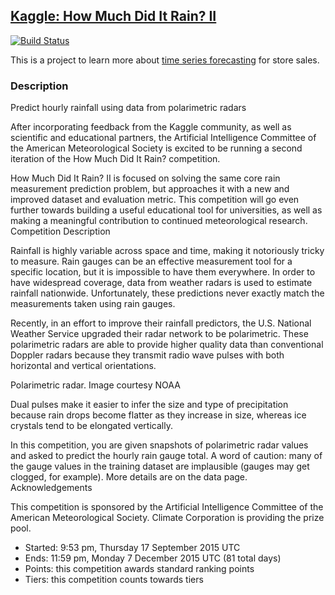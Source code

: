 ## [Kaggle: How Much Did It Rain? II](https://www.kaggle.com/c/how-much-did-it-rain-ii)

[![Build Status](https://travis-ci.org/paulhendricks/kaggle-how-much-did-it-rain-2.svg)](https://travis-ci.org/paulhendricks/kaggle-how-much-did-it-rain-2)

This is a project to learn more about [time series forecasting](https://en.wikipedia.org/wiki/Time_series) for store sales.

### Description


Predict hourly rainfall using data from polarimetric radars

After incorporating feedback from the Kaggle community, as well as scientific and educational partners, the Artificial Intelligence Committee of the American Meteorological Society is excited to be running a second iteration of the How Much Did It Rain? competition.

How Much Did It Rain? II is focused on solving the same core rain measurement prediction problem, but approaches it with a new and improved dataset and evaluation metric. This competition will go even further towards building a useful educational tool for universities, as well as making a meaningful contribution to continued meteorological research.
Competition Description

Rainfall is highly variable across space and time, making it notoriously tricky to measure. Rain gauges can be an effective measurement tool for a specific location, but it is impossible to have them everywhere. In order to have widespread coverage, data from weather radars is used to estimate rainfall nationwide. Unfortunately, these predictions never exactly match the measurements taken using rain gauges.

Recently, in an effort to improve their rainfall predictors, the U.S. National Weather Service upgraded their radar network to be polarimetric. These polarimetric radars are able to provide higher quality data than conventional Doppler radars because they transmit radio wave pulses with both horizontal and vertical orientations. 

Polarimetric radar. Image courtesy NOAA

Dual pulses make it easier to infer the size and type of precipitation because rain drops become flatter as they increase in size, whereas ice crystals tend to be elongated vertically.

In this competition, you are given snapshots of polarimetric radar values and asked to predict the hourly rain gauge total. A word of caution: many of the gauge values in the training dataset are implausible (gauges may get clogged, for example). More details are on the data page.
Acknowledgements

This competition is sponsored by the Artificial Intelligence Committee of the American Meteorological Society. Climate Corporation is providing the prize pool.

* Started: 9:53 pm, Thursday 17 September 2015 UTC
* Ends: 11:59 pm, Monday 7 December 2015 UTC (81 total days)
* Points: this competition awards standard ranking points
* Tiers: this competition counts towards tiers